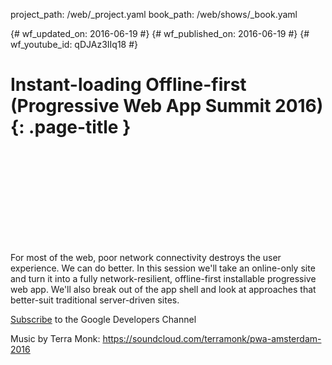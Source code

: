 project_path: /web/_project.yaml book_path: /web/shows/_book.yaml

{# wf_updated_on: 2016-06-19 #} {# wf_published_on: 2016-06-19 #} {# wf_youtube_id: qDJAz3IIq18 #}

# Instant-loading Offline-first (Progressive Web App Summit 2016) {: .page-title }

<div class="video-wrapper">
  <iframe class="devsite-embedded-youtube-video" data-video-id="qDJAz3IIq18"
          data-autohide="1" data-showinfo="0" frameborder="0" allowfullscreen>
  </iframe>
</div>

For most of the web, poor network connectivity destroys the user experience. We can do better. In this session we'll take an online-only site and turn it into a fully network-resilient, offline-first installable progressive web app. We'll also break out of the app shell and look at approaches that better-suit traditional server-driven sites.

[Subscribe](https://goo.gl/LLLNvf) to the Google Developers Channel

Music by Terra Monk: https://soundcloud.com/terramonk/pwa-amsterdam-2016